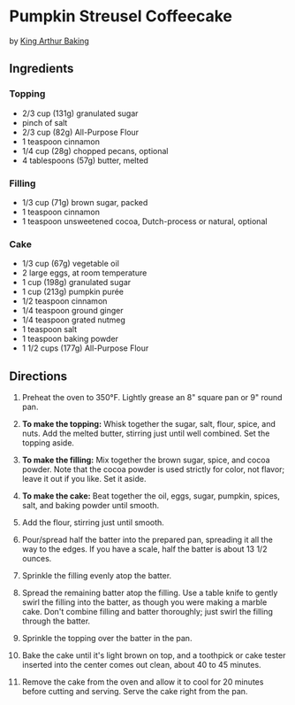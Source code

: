 # Pumpkin Streusel Coffeecake
by [King Arthur Baking](https://www.kingarthurbaking.com/recipes/pumpkin-streusel-coffeecake-recipe)

## Ingredients
### Topping
* 2/3 cup (131g) granulated sugar
* pinch of salt
* 2/3 cup (82g) All-Purpose Flour
* 1 teaspoon cinnamon
* 1/4 cup (28g) chopped pecans, optional
* 4 tablespoons (57g) butter, melted

### Filling
* 1/3 cup (71g) brown sugar, packed
* 1 teaspoon cinnamon
* 1 teaspoon unsweetened cocoa, Dutch-process or natural, optional

### Cake
* 1/3 cup (67g) vegetable oil
* 2 large eggs, at room temperature
* 1 cup (198g) granulated sugar
* 1 cup (213g) pumpkin purée
* 1/2 teaspoon cinnamon 
* 1/4 teaspoon ground ginger 
* 1/4 teaspoon grated nutmeg
* 1 teaspoon salt
* 1 teaspoon baking powder
* 1 1/2 cups (177g) All-Purpose Flour

## Directions
1. Preheat the oven to 350°F. Lightly grease an 8" square pan or 9" round pan.

2. **To make the topping:** Whisk together the sugar, salt, flour, spice, and nuts. Add the melted butter, stirring just until well combined. Set the topping aside.

3. **To make the filling:** Mix together the brown sugar, spice, and cocoa powder. Note that the cocoa powder is used strictly for color, not flavor; leave it out if you like. Set it aside.

4. **To make the cake:** Beat together the oil, eggs, sugar, pumpkin, spices, salt, and baking powder until smooth.

5. Add the flour, stirring just until smooth.

6. Pour/spread half the batter into the prepared pan, spreading it all the way to the edges. If you have a scale, half the batter is about 13 1/2 ounces.

7. Sprinkle the filling evenly atop the batter.

8. Spread the remaining batter atop the filling. Use a table knife to gently swirl the filling into the batter, as though you were making a marble cake. Don't combine filling and batter thoroughly; just swirl the filling through the batter.

9. Sprinkle the topping over the batter in the pan.

10. Bake the cake until it's light brown on top, and a toothpick or cake tester inserted into the center comes out clean, about 40 to 45 minutes.

11. Remove the cake from the oven and allow it to cool for 20 minutes before cutting and serving. Serve the cake right from the pan.



